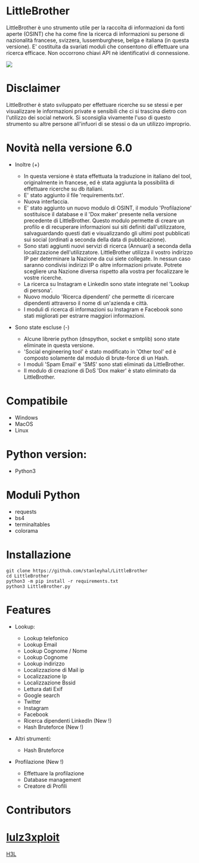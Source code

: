 LittleBrother
=

LittleBrother è uno strumento utile per la raccolta di informazioni da fonti aperte (OSINT) che ha come fine la ricerca di informazioni su persone di nazionalità francese, svizzera, lussemburghese, belga e italiana (in questa versione). E' costituita da svariati moduli che consentono di effettuare una ricerca efficace. Non occorrono chiavi API nè identificativi di connessione.

![](https://i.ibb.co/GkVKF8C/screen.png)

Disclaimer
=
LittleBrother è stato sviluppato per effettuare ricerche su se stessi e per visualizzare le informazioni private e sensibili che ci si trascina dietro con l'utilizzo dei social network. Si sconsiglia vivamente l'uso di questo strumento su altre persone all'infuori di se stessi o da un utilizzo improprio.

Novità nella versione 6.0
=
- Inoltre (+)
	- In questa versione è stata effettuata la traduzione in italiano del tool, originalmente in francese, ed è stata  aggiunta la possibilità di effettuare ricerche su db italiani. 
	- E' stato aggiunto il file 'requirements.txt'.
	- Nuova interfaccia.
	- E' stato aggiunto un nuovo modulo di OSINT, il modulo 'Profilazione' sostituisce il database e il 'Dox maker' presente nella versione precedente di LittleBrother. Questo modulo permette di creare un profilo e di recuperare informazioni sui siti definiti dall'utilizzatore, salvaguardando questi dati e visualizzando gli ultimi post pubblicati sui social (ordinati a seconda della data di pubblicazione).
	- Sono stati aggiunti nuovi servizi di ricerca (Annuari) a seconda della localizzazione dell'utilizzatore. LittleBrother utilizza il vostro indirizzo IP per determinare la Nazione da cui siete collegate. In nessun caso saranno condivisi indirizzi IP o altre informazioni private. Potrete scegliere una Nazione diversa rispetto alla vostra per focalizzare le vostre ricerche.
	- La ricerca su Instagram e LinkedIn sono state integrate nel 'Lookup di persona'.
	- Nuovo modulo 'Ricerca dipendenti' che permette di ricercare dipendenti attraverso il nome di un'azienda e città.
	- I moduli di ricerca di informazioni su Instagram e Facebook sono stati migliorati per estrarre maggiori informazioni.  

- Sono state escluse (-)
	- Alcune librerie python (dnspython, socket e smtplib) sono state eliminate in questa versione.
	- 'Social engineering tool' è stato modificato in 'Other tool' ed è composto solamente dal modulo di brute-force di un Hash.
	- I moduli 'Spam Email' e 'SMS' sono stati eliminati da LittleBrother.
	- Il modulo di creazione di DoS 'Dox maker' è stato eliminato da LittleBrother.


Compatibile
=
- Windows
- MacOS
- Linux

Python version:
=
- Python3

Moduli Python
=
- requests
- bs4
- terminaltables
- colorama


Installazione
=
    git clone https://github.com/stanleyhal/LittleBrother
    cd LittleBrother
    python3 -m pip install -r requirements.txt
    python3 LittleBrother.py


Features
=
 - Lookup:

	- Lookup telefonico
	- Lookup  Email
	- Lookup Cognome / Nome
	- Lookup Cognome
	- Lookup indirizzo
	- Localizzazione di Mail ip
	- Localizzazione Ip
	- Localizzazione Bssid
	- Lettura dati Exif
	- Google search
	- Twitter
	- Instagram
	- Facebook
	- Ricerca dipendenti LinkedIn (New !)
	- Hash Bruteforce (New !)

 - Altri strumenti:

	- Hash Bruteforce

- Profilazione (New !)
	- Effettuare la profilazione
	- Database management
	- Creatore di Profili

Contributors
= 
[lulz3xploit](https://github.com/lulz3xploit)
= 
[H3L](https://github.com/lrhel)
